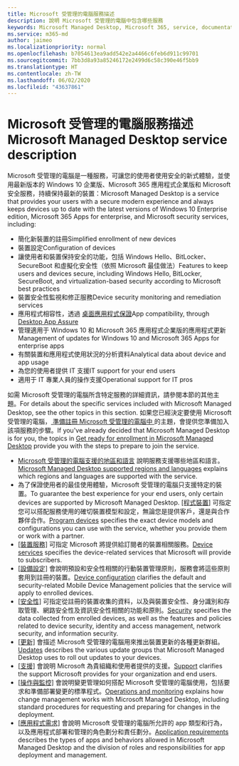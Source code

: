 ```yaml
---
title: Microsoft 受管理的電腦服務描述
description: 說明 Microsoft 受管理的電腦中包含哪些服務
keywords: Microsoft Managed Desktop, Microsoft 365, service, documentation
ms.service: m365-md
author: jaimeo
ms.localizationpriority: normal
ms.openlocfilehash: b7054613ea9add542e2a4466c6feb6d911c99701
ms.sourcegitcommit: 7bb3d8a93a85246172e2499d6c58c390e46f5bb9
ms.translationtype: HT
ms.contentlocale: zh-TW
ms.lasthandoff: 06/02/2020
ms.locfileid: "43637861"
---
```

# <a name="microsoft-managed-desktop-service-description"></a><span data-ttu-id="7e8ba-104">Microsoft 受管理的電腦服務描述</span><span class="sxs-lookup"><span data-stu-id="7e8ba-104">Microsoft Managed Desktop service description</span></span>

<span data-ttu-id="7e8ba-105">Microsoft 受管理的電腦是一種服務，可讓您的使用者使用安全的新式體驗，並使用最新版本的 Windows 10 企業版、Microsoft 365 應用程式企業版和 Microsoft 安全服務，持續保持最新的裝置：</span><span class="sxs-lookup"><span data-stu-id="7e8ba-105">Microsoft Managed Desktop is a service that provides your users with a secure modern experience and always keeps devices up to date with the latest versions of Windows 10 Enterprise edition, Microsoft 365 Apps for enterprise, and Microsoft security services, including:</span></span>

- <span data-ttu-id="7e8ba-106">簡化新裝置的註冊</span><span class="sxs-lookup"><span data-stu-id="7e8ba-106">Simplified enrollment of new devices</span></span>
- <span data-ttu-id="7e8ba-107">裝置設定</span><span class="sxs-lookup"><span data-stu-id="7e8ba-107">Configuration of devices</span></span>
- <span data-ttu-id="7e8ba-108">讓使用者和裝置保持安全的功能，包括 Windows Hello、BitLocker、SecureBoot 和虛擬化安全性（依照 Microsoft 最佳做法）</span><span class="sxs-lookup"><span data-stu-id="7e8ba-108">Features to keep users and devices secure, including Windows Hello, BitLocker, SecureBoot, and virtualization-based security according to Microsoft best practices</span></span>
- <span data-ttu-id="7e8ba-109">裝置安全性監視和修正服務</span><span class="sxs-lookup"><span data-stu-id="7e8ba-109">Device security monitoring and remediation services</span></span>
- <span data-ttu-id="7e8ba-110">應用程式相容性，透過 [桌面應用程式保證](https://docs.microsoft.com/fasttrack/win-10-desktop-app-assure)</span><span class="sxs-lookup"><span data-stu-id="7e8ba-110">App compatibility, through [Desktop App Assure](https://docs.microsoft.com/fasttrack/win-10-desktop-app-assure)</span></span>
- <span data-ttu-id="7e8ba-111">管理適用于 Windows 10 和 Microsoft 365 應用程式企業版的應用程式更新</span><span class="sxs-lookup"><span data-stu-id="7e8ba-111">Management of updates for Windows 10 and Microsoft 365 Apps for enterprise apps</span></span>
- <span data-ttu-id="7e8ba-112">有關裝置和應用程式使用狀況的分析資料</span><span class="sxs-lookup"><span data-stu-id="7e8ba-112">Analytical data about device and app usage</span></span>
- <span data-ttu-id="7e8ba-113">為您的使用者提供 IT 支援</span><span class="sxs-lookup"><span data-stu-id="7e8ba-113">IT support for your end users</span></span>
- <span data-ttu-id="7e8ba-114">適用于 IT 專業人員的操作支援</span><span class="sxs-lookup"><span data-stu-id="7e8ba-114">Operational support for IT pros</span></span>

<span data-ttu-id="7e8ba-115">如需 Microsoft 受管理的電腦所含特定服務的詳細資訊，請參閱本節的其他主題。</span><span class="sxs-lookup"><span data-stu-id="7e8ba-115">For details about the specific services included with Microsoft Managed Desktop, see the other topics in this section.</span></span> <span data-ttu-id="7e8ba-116">如果您已經決定要使用 Microsoft 受管理的電腦，[ 準備註冊 Microsoft 受管理的電腦中 ](https://docs.microsoft.com/microsoft-365/managed-desktop/get-ready/)的主題，會提供您準備加入該項服務的步驟。</span><span class="sxs-lookup"><span data-stu-id="7e8ba-116">If you've already decided that Microsoft Managed Desktop is for you, the topics in [Get ready for enrollment in Microsoft Managed Desktop](https://docs.microsoft.com/microsoft-365/managed-desktop/get-ready/) provide you with the steps to prepare to join the service.</span></span>

- <span data-ttu-id="7e8ba-117">[Microsoft 受管理的電腦支援的地區和語言](regions-languages.md) 說明服務支援哪些地區和語言。</span><span class="sxs-lookup"><span data-stu-id="7e8ba-117">[Microsoft Managed Desktop supported regions and languages](regions-languages.md) explains which regions and languages are supported with the service.</span></span>
- <span data-ttu-id="7e8ba-118">為了保證使用者的最佳使用體驗，Microsoft 受管理的電腦只支援特定的裝置。</span><span class="sxs-lookup"><span data-stu-id="7e8ba-118">To guarantee the best experience for your end users, only certain devices are supported by Microsoft Managed Desktop.</span></span> <span data-ttu-id="7e8ba-119">[[程式裝置]](device-list.md) 可指定您可以搭配服務使用的確切裝置模型和設定，無論您是提供客戶，還是與合作夥伴合作。</span><span class="sxs-lookup"><span data-stu-id="7e8ba-119">[Program devices](device-list.md) specifies the exact device models and configurations you can use with the service, whether you provide them or work with a partner.</span></span>
- <span data-ttu-id="7e8ba-120">[[裝置服務]](device-services.md) 可指定 Microsoft 將提供給訂閱者的裝置相關服務。</span><span class="sxs-lookup"><span data-stu-id="7e8ba-120">[Device services](device-services.md) specifies the device-related services that Microsoft will provide to subscribers.</span></span>
- <span data-ttu-id="7e8ba-121">[[設備設定]](device-policies.md) 會說明預設和安全性相關的行動裝置管理原則，服務會將這些原則套用到註冊的裝置。</span><span class="sxs-lookup"><span data-stu-id="7e8ba-121">[Device configuration](device-policies.md) clarifies the default and security-related Mobile Device Management policies that the service will apply to enrolled devices.</span></span>
- <span data-ttu-id="7e8ba-122">[[安全性]](security.md) 可指定從註冊的裝置收集的資料，以及與裝置安全性、身分識別和存取管理、網路安全性及資訊安全性相關的功能和原則。</span><span class="sxs-lookup"><span data-stu-id="7e8ba-122">[Security](security.md) specifies the data collected from enrolled devices, as well as the features and policies related to device security, identity and access management, network security, and information security.</span></span>
- <span data-ttu-id="7e8ba-123">[[更新]](updates.md) 會描述 Microsoft 受管理的電腦用來推出裝置更新的各種更新群組。</span><span class="sxs-lookup"><span data-stu-id="7e8ba-123">[Updates](updates.md) describes the various update groups that Microsoft Managed Desktop uses to roll out updates to your devices.</span></span>
- <span data-ttu-id="7e8ba-124">[[支援]](support.md) 會說明 Microsoft 為貴組織和使用者提供的支援。</span><span class="sxs-lookup"><span data-stu-id="7e8ba-124">[Support](support.md) clarifies the support Microsoft provides for your organization and end users.</span></span>
- <span data-ttu-id="7e8ba-125">[[操作與監控]](operations-and-monitoring.md) 會說明變更管理如何搭配 Microsoft 受管理的電腦使用，包括要求和準備部署變更的標準程式。</span><span class="sxs-lookup"><span data-stu-id="7e8ba-125">[Operations and monitoring](operations-and-monitoring.md) explains how change management works with Microsoft Managed Desktop, including standard procedures for requesting and preparing for changes in the deployment.</span></span>
- <span data-ttu-id="7e8ba-126">[[應用程式需求]](mmd-app-requirements.md) 會說明 Microsoft 受管理的電腦所允許的 app 類型和行為，以及應用程式部署和管理的角色劃分和責任劃分。</span><span class="sxs-lookup"><span data-stu-id="7e8ba-126">[Application requirements](mmd-app-requirements.md) describes the types of apps and behaviors allowed in Microsoft Managed Desktop and the division of roles and responsibilities for app deployment and management.</span></span>

